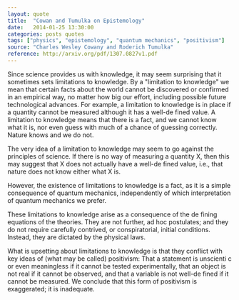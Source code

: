 ```yaml
---
layout: quote
title:  "Cowan and Tumulka on Epistemology"
date:   2014-01-25 13:30:00
categories: posts quotes
tags: ["physics", "epistemology", "quantum mechanics", "positivism"]
source: "Charles Wesley Cowany and Roderich Tumulka"
reference: http://arxiv.org/pdf/1307.0827v1.pdf
---
```


Since science provides us with knowledge, it may seem surprising that it sometimes sets limitations to knowledge. By a "limitation to knowledge" we mean that certain facts about the world cannot be discovered or confirmed in an empirical way, no matter how big our effort, including possible future technological advances. For example, a limitation to knowledge is in place if a quantity cannot be measured although it has a well-de fined value. A limitation to knowledge means that there is a fact, and we cannot know what it is, nor even guess with much of a chance of guessing correctly. Nature knows and we do not.

The very idea of a limitation to knowledge may seem to go against the principles of science. If there is no way of measuring a quantity X, then this may suggest that X does not actually have a well-de fined value, i.e., that nature does not know either what X is.

However, the existence of limitations to knowledge is a fact, as it is a simple consequence of quantum mechanics, independently of which interpretation of quantum mechanics we prefer.

These limitations to knowledge arise as a consequence of the de fining equations of the theories. They are not further, ad hoc postulates; and they do not require carefully contrived, or conspiratorial, initial conditions. Instead, they are dictated by the physical laws.

What is upsetting about limitations to knowledge is that they conflict with key ideas of (what may be called) positivism: That a statement is unscienti c or even meaningless if it cannot be tested experimentally, that an object is not real if it cannot be observed, and that a variable is not well-de fined if it cannot be measured. We conclude that this form of positivism is exaggerated; it is inadequate.
